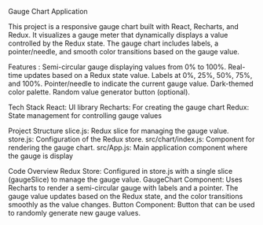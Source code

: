 Gauge Chart Application

This project is a responsive gauge chart built with React, Recharts, and Redux. It visualizes a gauge meter that dynamically displays a value controlled by the Redux state. The gauge chart includes labels, a pointer/needle, and smooth color transitions based on the gauge value.

Features : 
Semi-circular gauge displaying values from 0% to 100%.
Real-time updates based on a Redux state value.
Labels at 0%, 25%, 50%, 75%, and 100%.
Pointer/needle to indicate the current gauge value.
Dark-themed color palette.
Random value generator button (optional).

Tech Stack
React: UI library
Recharts: For creating the gauge chart
Redux: State management for controlling gauge values

Project Structure
slice.js: Redux slice for managing the gauge value.
store.js: Configuration of the Redux store.
src/chart/index.js: Component for rendering the gauge chart.
src/App.js: Main application component where the gauge is display


Code Overview
Redux Store: Configured in store.js with a single slice (gaugeSlice) to manage the gauge value.
GaugeChart Component: Uses Recharts to render a semi-circular gauge with labels and a pointer. The gauge value updates based on the Redux state, and the color transitions smoothly as the value changes.
Button Component: Button that can be used to randomly generate new gauge values.
